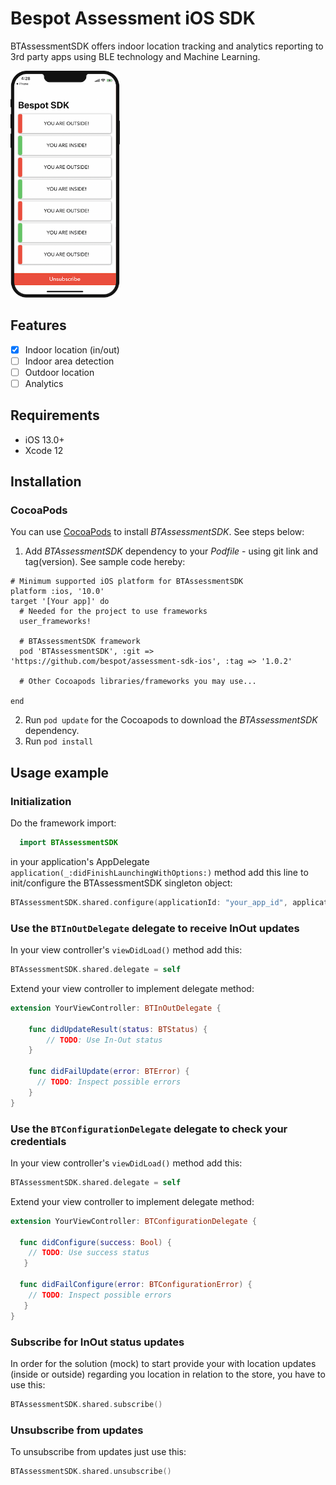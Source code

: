 # Bespot Assessment iOS SDK

BTAssessmentSDK offers indoor location tracking and analytics reporting to 3rd party apps using BLE technology and Machine Learning.

<img width="175" alt="Bespot Assessment SDK App Screenshot" src="Assets/Screenshot.png">


## Features

- [x] Indoor location (in/out)
- [ ] Indoor area detection
- [ ] Outdoor location
- [ ] Analytics

## Requirements
- iOS 13.0+
- Xcode 12

## Installation

### CocoaPods

You can use [CocoaPods](https://cocoapods.org) to install _BTAssessmentSDK_. See steps below:

 1. Add _BTAssessmentSDK_ dependency to your _Podfile_ - using git link and tag(version). See sample code hereby:

```
# Minimum supported iOS platform for BTAssessmentSDK
platform :ios, '10.0'
target '[Your app]' do
  # Needed for the project to use frameworks
  user_frameworks!

  # BTAssessmentSDK framework
  pod 'BTAssessmentSDK', :git => 'https://github.com/bespot/assessment-sdk-ios', :tag => '1.0.2'

  # Other Cocoapods libraries/frameworks you may use...

end
```

 2. Run `pod update` for the Cocoapods to download the _BTAssessmentSDK_ dependency.
 3. Run `pod install`


## Usage example

### Initialization

Do the framework import:

```swift
  import BTAssessmentSDK
```
in your application's AppDelegate `application(_:didFinishLaunchingWithOptions:)` method add this line to init/configure the BTAssessmentSDK singleton object:
```swift
BTAssessmentSDK.shared.configure(applicationId: "your_app_id", applicationSecret: "your_app_secret")
```

### Use the `BTInOutDelegate` delegate to receive InOut updates

In your view controller's `viewDidLoad()` method add this:

```swift
BTAssessmentSDK.shared.delegate = self
```

Extend your view controller to implement delegate method:

```swift
extension YourViewController: BTInOutDelegate {

    func didUpdateResult(status: BTStatus) {
        // TODO: Use In-Out status
    }

    func didFailUpdate(error: BTError) {
      // TODO: Inspect possible errors  
    }
}
```
### Use the `BTConfigurationDelegate` delegate to check your credentials

In your view controller's `viewDidLoad()` method add this:

```swift
BTAssessmentSDK.shared.delegate = self
```

Extend your view controller to implement delegate method:

```swift
extension YourViewController: BTConfigurationDelegate {

  func didConfigure(success: Bool) {
    // TODO: Use success status
   }

  func didFailConfigure(error: BTConfigurationError) {
    // TODO: Inspect possible errors
   }
}
```

### Subscribe for InOut status updates

In order for the solution (mock) to start provide your with location updates
(inside or outside) regarding you location in relation to the store, you
have to use this:

```swift
BTAssessmentSDK.shared.subscribe()
```

### Unsubscribe from updates

To unsubscribe from updates just use this:

```swift
BTAssessmentSDK.shared.unsubscribe()
```
